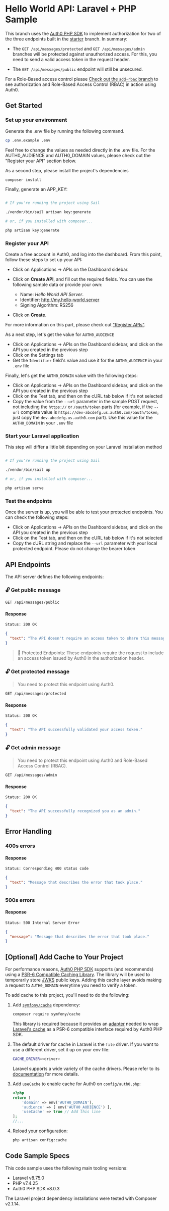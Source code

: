 # Hello World API: Laravel + PHP Sample

This branch uses the [Auth0 PHP SDK](https://github.com/auth0/auth0-php) to implement authorization for two of the three endpoints built in the [starter](https://github.com/auth0-developer-hub/api_laravel_php_hello-world/tree/starter) branch. In summary:

- The `GET /api/messages/protected` and `GET /api/messages/admin` branches will be protected against unauthorized access. For this, you need to send a valid access token in the request header.

- The `GET /api/messages/public` endpoint will still be unsecured.

For a Role-Based access control please [Check out the `add-rbac` branch](https://github.com/auth0-developer-hub/api_laravel_php_hello-world/tree/add-rbac) to see authorization and Role-Based Access Control (RBAC) in action using Auth0.


## Get Started

### Set up your environment

Generate the .env file by running the following command.

```bash
cp .env.example .env
```
Feel free to change the values as needed directly in the .env file. For the AUTH0_AUDIENCE and AUTH0_DOMAIN values, please check out the "Register your API" section below.

As a second step, please install the project's dependencies

```bash
composer install
```

Finally, generate an APP_KEY:

```bash

# If you're running the project using Sail

./vendor/bin/sail artisan key:generate

# or, if you installed with composer...

php artisan key:generate
```

### Register your API

Create a free account in Auth0, and log into the dashboard. From this point, follow these steps to set up your API:

- Click on Applications -> APIs on the Dashboard sidebar.

- Click on **Create API**, and fill out the required fields. You can use the following sample data or provide your own:
  - Name: _Hello World API Server_.
  - Identifier: http://my.hello-world.server
  - Signing Algorithm: RS256

- Click on **Create**.

For more information on this part, please check out ["Register APIs"](https://auth0.com/docs/get-started/set-up-apis).

As a next step, let's get the value for `AUTH0_AUDIENCE`

- Click on Applications -> APIs on the Dashboard sidebar, and click on the API you created in the previous step
- Click on the Settings tab
- Get the `Identifier` field's value and use it for the `AUTH0_AUDIENCE` in your `.env` file

Finally, let's get the `AUTH0_DOMAIN` value with the following steps:

- Click on Applications -> APIs on the Dashboard sidebar, and click on the API you created in the previous step
- Click on the Test tab, and then on the cURL tab below if it's not selected
- Copy the value from the `--url` parameter in the sample POST request, not including the `https://` or `/oauth/token` parts (for example, if the `--url` complete value is `https://dev-abcdefg.us.auth0.com/oauth/token`, just copy the `dev-abcdefg.us.auth0.com` part). Use this value for the `AUTH0_DOMAIN` in your `.env` file

### Start your Laravel application

This step will differ a little bit depending on your Laravel installation method

```bash

# If you're running the project using Sail

./vendor/bin/sail up

# or, if you installed with composer...

php artisan serve
```

### Test the endpoints

Once the server is up, you will be able to test your protected endpoints. You can check the following steps:

- Click on Applications -> APIs on the Dashboard sidebar, and click on the API you created in the previous step
- Click on the Test tab, and then on the cURL tab below if it's not selected
- Copy the cURL string and replace the `--url` parameter with your local protected endpoint. Please do not change the bearer token


## API Endpoints

The API server defines the following endpoints:

### 🔓 Get public message

```bash
GET /api/messages/public
```

#### Response

```bash
Status: 200 OK
```

```json
{
  "text": "The API doesn't require an access token to share this message."
}
```

> 🔐 Protected Endpoints: These endpoints require the request to include an access token issued by Auth0 in the authorization header.

### 🔓 Get protected message

> You need to protect this endpoint using Auth0.

```bash
GET /api/messages/protected
```

#### Response

```bash
Status: 200 OK
```

```json
{
  "text": "The API successfully validated your access token."
}
```

### 🔓 Get admin message

> You need to protect this endpoint using Auth0 and Role-Based Access Control (RBAC).

```bash
GET /api/messages/admin
```

#### Response

```bash
Status: 200 OK
```

```json
{
  "text": "The API successfully recognized you as an admin."
}
```

## Error Handling

### 400s errors

#### Response

```bash
Status: Corresponding 400 status code
```

```json
{
  "text": "Message that describes the error that took place."
}
```

### 500s errors

#### Response

```bash
Status: 500 Internal Server Error
```

```json
{
  "message": "Message that describes the error that took place."
}
```



## [Optional] Add Cache to Your Project

For performance reasons, [Auth0 PHP SDK](https://github.com/auth0/auth0-php) supports (and recommends) using a [PSR-6 Compatible Caching Library](https://www.php-fig.org/psr/psr-6/). The library will be used to temporarily store [JWKS](https://auth0.com/docs/security/tokens/json-web-tokens/json-web-key-sets) public keys. Adding this cache layer avoids making a request to `AUTH0_DOMAIN` everytime you need to verify a token.

To add cache to this project, you'll need to do the following:

1. Add [`symfony/cache`](https://symfony.com/doc/current/components/cache.html) dependency:
    ```bash
    composer require symfony/cache
    ```
    This library is required because it provides an [adapter](https://symfony.com/doc/current/components/cache/psr6_psr16_adapters.html) needed to wrap [Laravel's cache](https://laravel.com/docs/8.x/cache) as a PSR-6 compatible interface required by Auth0 PHP SDK.

2. The default driver for cache in Laravel is the `file` driver. If you want to use a different driver, set it up on your env file:
    ```bash
    CACHE_DRIVER=<driver>
    ```
    Laravel supports a wide variety of the cache drivers. Please refer to its [documentation](https://laravel.com/docs/8.x/cache) for more details.
3. Add `useCache` to enable cache for Auth0 on `config/auth0.php`:
    ```php
    <?php
    return [
        'domain' => env('AUTH0_DOMAIN'),
        'audience' => [ env('AUTH0_AUDIENCE') ],
        'useCache' => true // Add this line
    ];
    //...
    ```
4. Reload your configuration:
    ```bash
    php artisan config:cache
    ```

## Code Sample Specs
This code sample uses the following main tooling versions:

- Laravel v8.75.0
- PHP v7.4.25
- Auth0 PHP SDK v8.0.3

The Laravel project dependency installations were tested with Composer v2.1.14.
